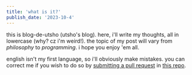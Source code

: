 ```yaml
---
title: 'what is it?'
publish_date: '2023-10-4'
---
```


this is blog-de-utsho (utsho's blog). here, i'll write my thoughts, all in lowercase (why? cz i'm weird!). the topic of my post will vary from *philosophy* to *programming*. i hope you enjoy 'em all.

english isn't my first language, so i'll obviously make mistakes. you can correct me if you wish to do so by [submitting a pull request](https://docs.github.com/en/pull-requests/collaborating-with-pull-requests/proposing-changes-to-your-work-with-pull-requests/creating-a-pull-request) in [this repo](https://github.com/utshodebravestone/blog).
